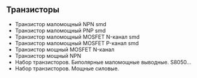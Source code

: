 
## Транзисторы
- Транзистор маломощный NPN smd 
- Транзистор маломощный PNP smd
- Транзистор маломощный MOSFET N-канал smd
- Транзистор маломощный MOSFET P-канал smd
- Транзистор мощный MOSFET N-канал
- Транзистор мощный NPN
- Набор транзисторов. Биполярные маломощные выводные. S8050...
- Набор транзисторов. Мощные силовые. 

